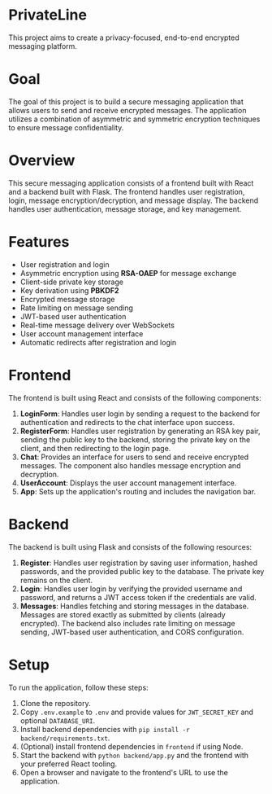 # PrivateLine
This project aims to create a privacy-focused, end-to-end encrypted messaging platform.

# Goal
The goal of this project is to build a secure messaging application that allows users to send and receive encrypted messages. The application utilizes a combination of asymmetric and symmetric encryption techniques to ensure message confidentiality.

# Overview
This secure messaging application consists of a frontend built with React and a backend built with Flask. The frontend handles user registration, login, message encryption/decryption, and message display. The backend handles user authentication, message storage, and key management.

# Features
- User registration and login
- Asymmetric encryption using **RSA-OAEP** for message exchange
- Client-side private key storage
- Key derivation using **PBKDF2**
- Encrypted message storage
- Rate limiting on message sending
- JWT-based user authentication
- Real-time message delivery over WebSockets
- User account management interface
- Automatic redirects after registration and login

# Frontend
The frontend is built using React and consists of the following components:
1. **LoginForm**: Handles user login by sending a request to the backend for authentication and redirects to the chat interface upon success.
2. **RegisterForm**: Handles user registration by generating an RSA key pair, sending the public key to the backend, storing the private key on the client, and then redirecting to the login page.
3. **Chat**: Provides an interface for users to send and receive encrypted messages. The component also handles message encryption and decryption.
4. **UserAccount**: Displays the user account management interface.
5. **App**: Sets up the application's routing and includes the navigation bar.

# Backend
The backend is built using Flask and consists of the following resources:
1. **Register**: Handles user registration by saving user information, hashed passwords, and the provided public key to the database. The private key remains on the client.
2. **Login**: Handles user login by verifying the provided username and password, and returns a JWT access token if the credentials are valid.
3. **Messages**: Handles fetching and storing messages in the database. Messages are stored exactly as submitted by clients (already encrypted).
The backend also includes rate limiting on message sending, JWT-based user authentication, and CORS configuration.

# Setup
To run the application, follow these steps:
1. Clone the repository.
2. Copy `.env.example` to `.env` and provide values for `JWT_SECRET_KEY` and optional `DATABASE_URI`.
3. Install backend dependencies with `pip install -r backend/requirements.txt`.
4. (Optional) install frontend dependencies in `frontend` if using Node.
5. Start the backend with `python backend/app.py` and the frontend with your preferred React tooling.
6. Open a browser and navigate to the frontend's URL to use the application.
